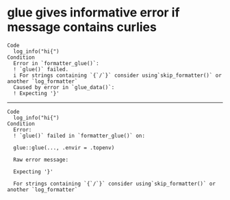 # glue gives informative error if message contains curlies

    Code
      log_info("hi{")
    Condition
      Error in `formatter_glue()`:
      ! `glue()` failed.
      i For strings containing `{`/`}` consider using`skip_formatter()` or another `log_formatter`
      Caused by error in `glue_data()`:
      ! Expecting '}'

---

    Code
      log_info("hi{")
    Condition
      Error:
      ! `glue()` failed in `formatter_glue()` on:
      
      glue::glue(..., .envir = .topenv)
      
      Raw error message:
      
      Expecting '}'
      
      For strings containing `{`/`}` consider using`skip_formatter()` or another `log_formatter`

